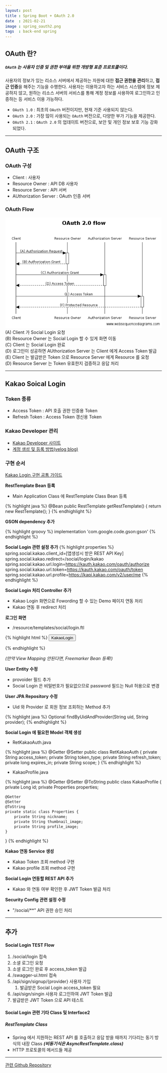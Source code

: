 ```yaml
---
layout: post
title : Spring Boot + OAuth 2.0
date  : 2021-02-21
image : spring_oauth2.png
tags  : back-end spring
---
```


## OAuth 란?

##### `OAuth` 는 사용자 인증 및 권한 부여을 위한 개방형 표준 프로토콜이다.

사용자의 정보가 있는 리소스 서버에서 제공하는 자원에 대한 **접근 권한을 관리**하고, **접근 인증**을 해주는 기능을 수행한다.
사용자는 이용하고자 하는 서비스 시스템에 정보 제공하지 않고, 원하는 리소스 서버의 서비스를 통해 계정 정보를 사용하여 로그인하고 인증하는 등 서비스 이용 가능하다.

- `OAuth 1.0` : 최초의 `OAuth` 버전이지만, 현재 기준 사용되지 않는다.
- `OAuth 2.0` : 가장 많이 사용되는 `OAuth` 버전으로, 다양한 부가 기능을 제공한다.
- `OAuth 2.1` : `OAuth 2.0` 의 업데이트 버전으로, 보안 및 개인 정보 보호 기능 강화되었다.

---

## OAuth 구조
### OAuth 구성
* Client : 사용자
* Resource Owner : API DB 사용자
* Resource Server : API 서버
* AUthorization Server : OAuth 인증 서버

### OAuth Flow
![OAuth Flow](/images/25238637583547EC0A.png)
<br>
(A) Client 가 Social Login 요청<br>
(B) Resource Owner 는 Social Login 할 수 있게 화면 이동<br>
(C) Client 는 Social Login 완료<br>
(D) 로그인이 성공하면 AUthorization Server 는 Client 에게 Access Token 발급<br>
(E) Client 는 발급받은 Token 으로 Resource Server 에게 Resource 를 요청<br>
(D) Resource Server 는 Token 유효한지 검증하고 응답 처리<br>

---

## Kakao Soical Login
### Token 종류
* Access Token : API 호출 권한 인증용 Token
* Refresh Token : Access Token 갱신용 Token

### Kakao Developer 관리
* [Kakao Developer 사이트](https://developers.kakao.com/)
* [계정 생성 및 등록 방법(velog blog)](https://velog.io/@magnoliarfsit/%EA%B7%B8%EB%A3%B9%ED%94%84%EB%A1%9C%EC%A0%9D%ED%8A%B8-%ED%94%84%EB%A6%BD-%EB%93%A4%EC%96%B4%EA%B0%80%EA%B8%B0-%EC%A0%84%EC%97%90-1)

### 구현 순서
[Kakao Login 구현 공통 가이드](https://developers.kakao.com/docs/latest/ko/kakaologin/common)

**RestTemplate Bean 등록**
* Main Application Class 에 RestTemplate Class Bean 등록

{% highlight java %}
@Bean
public RestTemplate getRestTemplate() { return new RestTemplate(); }
{% endhighlight %}

**GSON dependency 추가**

{% highlight groovy %}
implementation 'com.google.code.gson:gson'
{% endhighlight %}

**Social Login 관련 설정 추가**
{% highlight properties %}
spring.social.kakao.client_id=[앱생성시 받은 REST API Key]
spring.social.kakao.redirect=/social/login/kakao
spring.social.kakao.url.login=https://kauth.kakao.com/oauth/authorize
spring.social.kakao.url.token=https://kauth.kakao.com/oauth/token
spring.social.kakao.url.profile=https://kapi.kakao.com/v2/user/me
{% endhighlight %}

**Social Login 처리 Controller 추가**
* Kakao Login 화면으로 Fowording 할 수 있는 Demo 페이지 연동 처리
* Kakao 연동 후 redirect 처리

**로그인 화면**
* /resource/templates/social/login.ftl

{% highlight html %}
<button onclick="popupKakaoLogin()">KakaoLogin</button>
<script>
    function popupKakaoLogin() {
        window.open('${loginUrl}', 'popupKakaoLogin', 'width=700,height=500,scrollbars=0,toolbar=0,menubar=no');
    }
</script>
{% endhighlight %}

*(만약 View Mapping 안된다면, Freemarker Bean 등록!)*

**User Entity 수정**
* provoider 필드 추가
* Social Login 은 비밀번호가 필요없으므로 password 필드는 Null 허용으로 변경

**User JPA Repository 수정**
* Uid 와 Provider 로 회원 정보 조회하는 Method 추가

{% highlight java %}
Optional<User> findByUidAndProvider(String uid, String provider);
{% endhighlight %}

**Social Login 에 필요한 Model 객체 생성**
* RetKakaoAuth.java

{% highlight java %}
@Getter
@Setter
public class RetKakaoAuth {
    private String access_token;
    private String token_type;
    private String refresh_token;
    private long expires_in;
    private String scope;
}
{% endhighlight %}

* KakaoProfile.java

{% highlight java %}
@Getter
@Setter
@ToString
public class KakaoProfile {
    private Long id;
    private Properties properties;

    @Getter
    @Setter
    @ToString
    private static class Properties {
        private String nickname;
        private String thumbnail_image;
        private String profile_image;
    }
}
{% endhighlight %}

**Kakao 연동 Service 생성**
* Kakao Token 조회 method 구현
* Kakao profile 조회 method 구현

**Social Login 연동할 REST API 추가**
* Kakao 와 연동 여부 확인한 후 JWT Token 발급 처리

**Security Config 관련 설정 수정**
* "/social/**" API 권한 승인 처리

---

## 추가
#### Social Login TEST Flow
1. /social/login 접속
1. 소셜 로그인 요청
1. 소셜 로그인 완료 후 access_token 발급
1. /swagger-ui.html 접속
1. /api/sign/signup/{provider} 사용자 가입
    1. 발급받은 Social Login access_token 필요
1. /api/sign/singin 사용자 로그인하여 JWT Token 발급
1. 발급받은 JWT Token 으로 API 테스트

#### Social Login 관련 기타 Class 및 Interface2
##### RestTemplate Class
* Spring 에서 지원하는 REST API 를 호출하고 응답 받을 때까지 기다리는 동기 방식의 내장 Class ***(비동기식은 AsyncRestTemplate.class)***
* HTTP 프로토콜의 메서드들 제공

---

[관련 Github Repository](https://github.com/JiYoonKimjimmy/demo-rest-api)
